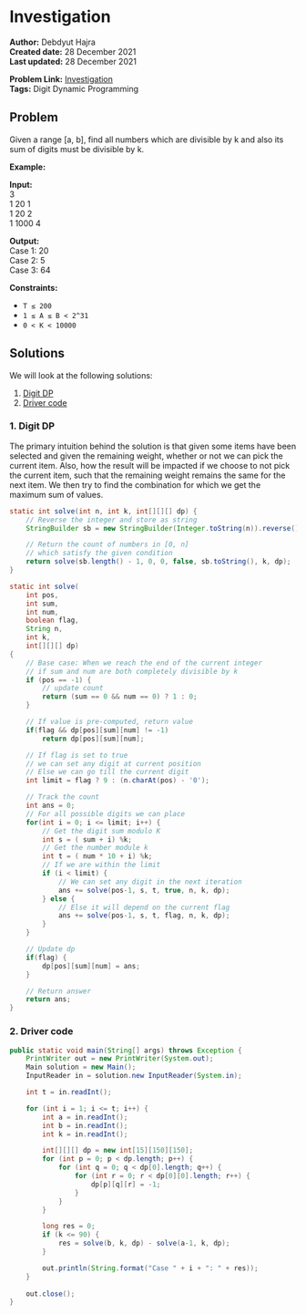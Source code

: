 
# Investigation 
**Author:** Debdyut Hajra <br/>
**Created date:** 28 December 2021 <br/>
**Last updated:** 28 December 2021 <br/>

**Problem Link:** [Investigation](https://vjudge.net/problem/LightOJ-1068) <br/>
**Tags:** Digit Dynamic Programming

## Problem

Given a range [a, b], find all numbers which are divisible by k and also its sum of digits must be divisible by k.

**Example:**

**Input:**  <br/>
3 <br/>
1 20 1 <br/>
1 20 2 <br/>
1 1000 4 <br/>

**Output:**  <br/>
Case 1: 20  <br/>
Case 2: 5  <br/>
Case 3: 64  <br/>

**Constraints:**

- `T ≤ 200`
- `1 ≤ A ≤ B < 2^31`
- `0 < K < 10000`

## Solutions

We will look at the following solutions:
1. [Digit DP](#1-digit-dp)
2. [Driver code](#2-driver-code)

### 1. Digit DP
The primary intuition behind the solution is that given some items have been selected and given the remaining weight, whether or not we can pick the current item. Also, how the result will be impacted if we choose to not pick the current item, such that the remaining weight remains the same for the next item. We then try to find the combination for which we get the maximum sum of values.

```java
static int solve(int n, int k, int[][][] dp) {
    // Reverse the integer and store as string
    StringBuilder sb = new StringBuilder(Integer.toString(n)).reverse();    

    // Return the count of numbers in [0, n]
    // which satisfy the given condition
    return solve(sb.length() - 1, 0, 0, false, sb.toString(), k, dp);
}

static int solve(
    int pos,
    int sum, 
    int num, 
    boolean flag,
    String n, 
    int k, 
    int[][][] dp) 
{
    // Base case: When we reach the end of the current integer
    // if sum and num are both completely divisible by k    
    if (pos == -1) {
        // update count
        return (sum == 0 && num == 0) ? 1 : 0;
    }

    // If value is pre-computed, return value
    if(flag && dp[pos][sum][num] != -1) 
        return dp[pos][sum][num];

    // If flag is set to true
    // we can set any digit at current position
    // Else we can go till the current digit
    int limit = flag ? 9 : (n.charAt(pos) - '0');

    // Track the count
    int ans = 0;
    // For all possible digits we can place
    for(int i = 0; i <= limit; i++) {
        // Get the digit sum modulo K      
        int s = ( sum + i) %k;
        // Get the number module k
        int t = ( num * 10 + i) %k;
        // If we are within the limit
        if (i < limit) {
            // We can set any digit in the next iteration
            ans += solve(pos-1, s, t, true, n, k, dp);
        } else {
            // Else it will depend on the current flag
            ans += solve(pos-1, s, t, flag, n, k, dp);
        }
    }

    // Update dp
    if(flag) {
        dp[pos][sum][num] = ans;
    }

    // Return answer
    return ans;
}
```
### 2. Driver code
```java
public static void main(String[] args) throws Exception {
    PrintWriter out = new PrintWriter(System.out);
    Main solution = new Main();
    InputReader in = solution.new InputReader(System.in);        

    int t = in.readInt();

    for (int i = 1; i <= t; i++) {
        int a = in.readInt();
        int b = in.readInt();
        int k = in.readInt();

        int[][][] dp = new int[15][150][150];         
        for (int p = 0; p < dp.length; p++) {
            for (int q = 0; q < dp[0].length; q++) {
                for (int r = 0; r < dp[0][0].length; r++) {
                    dp[p][q][r] = -1;
                }
            }    
        }

        long res = 0;
        if (k <= 90) {
            res = solve(b, k, dp) - solve(a-1, k, dp);
        }

        out.println(String.format("Case " + i + ": " + res));            
    }
    
    out.close();
}
```